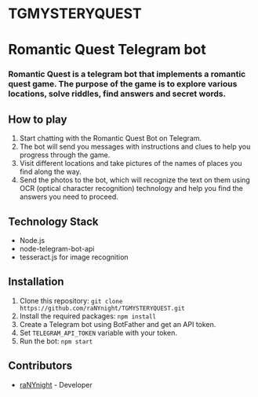 # TGMYSTERYQUEST

# Romantic Quest Telegram bot

### Romantic Quest is a telegram bot that implements a romantic quest game. The purpose of the game is to explore various locations, solve riddles, find answers and secret words.

## How to play
1. Start chatting with the Romantic Quest Bot on Telegram.
2. The bot will send you messages with instructions and clues to help you progress through the game.
3. Visit different locations and take pictures of the names of places you find along the way.
4. Send the photos to the bot, which will recognize the text on them using OCR (optical character recognition) technology and help you find the answers you need to proceed.

## Technology Stack
- Node.js
- node-telegram-bot-api
- tesseract.js for image recognition

## Installation
1. Clone this repository: `git clone https://github.com/raNYnight/TGMYSTERYQUEST.git`
2. Install the required packages: `npm install`
3. Create a Telegram bot using BotFather and get an API token.
4. Set `TELEGRAM_API_TOKEN` variable with your token.
5. Run the bot: `npm start`


## Contributors
- [raNYnight](https://github.com/raNYnight) - Developer

